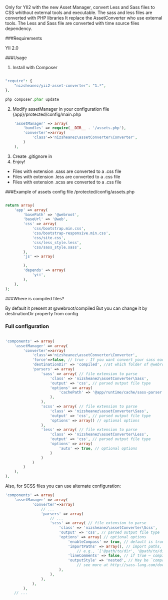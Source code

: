 Only for YII2 with the new Asset Manager, convert Less and Sass files to CSS whithout external tools and executable.
The sass and less files are converted with PHP libraries
It replace the AssetConverter who use external tools.
The Less and Sass file are converted with time source files dependency.

###Requirements

YII 2.0

###Usage

1) Install with Composer

~~~php

"require": {
    "nizsheanez/yii2-asset-converter": "1.*",
},

php composer.phar update

~~~

2) Modify assetManager in your configuration file {app}/protected/config/main.php

~~~php
    'assetManager' => array(
        'bundles' => require(__DIR__ . '/assets.php'),
        'converter'=>array(
            'class'=>'nizsheanez\assetConverter\Converter',
        )
    ),
~~~

3) Create .gitignore in
4) Enjoy!

- Files with extension .sass are converted to a .css file
- Files with extension .less are converted to a .css file
- Files with extension .scss are converted to a .css file

###Example of assets config file /protected/config/assets.php

~~~php

return array(
	'app' => array(
		'basePath' => '@webroot',
		'baseUrl' => '@web',
        'css' => array(
			'css/bootstrap.min.css',
			'css/bootstrap-responsive.min.css',
			'css/site.css',
            'css/less_style.less',
            'css/sass_style.sass',
		),
		'js' => array(

		),
		'depends' => array(
			'yii',
		),
	),
);

~~~

###Where is compiled files?

By default it present at @webroot/compiled
But you can change it by destinationDir property from config


### Full configuration

~~~php

'components' => array(
	'assetManager' => array(
        'converter'=>array(
            'class'=>'nizsheanez\assetConverter\Converter',
            'force'=>false, // true : If you want convert your sass each time without time dependency
            'destinationDir' => 'compiled', //at which folder of @webroot put compiled files
            'parsers' => array(
                'sass' => array( // file extension to parse
                    'class' => 'nizsheanez\assetConverter\Sass',
                    'output' => 'css', // parsed output file type
                    'options' => array(
                        'cachePath' => '@app/runtime/cache/sass-parser' // optional options
                    ),
                ),
                'scss' => array( // file extension to parse
                    'class' => 'nizsheanez\assetConverter\Sass',
                    'output' => 'css', // parsed output file type
                    'options' => array() // optional options
                ),
                'less' => array( // file extension to parse
                    'class' => 'nizsheanez\assetConverter\Less',
                    'output' => 'css', // parsed output file type
                    'options' => array(
                        'auto' => true, // optional options
                    )
                )
            )
        )
    ),
),

~~~

Also, for SCSS files you can use alternate configuration:

~~~php
'components' => array(
    'assetManager' => array(
            'converter'=>array(
                // ...
                'parsers' => array(
                    // ...
                    'scss' => array( // file extension to parse
                        'class' => 'nizsheanez\assetConverter\Scss',
                        'output' => 'css', // parsed output file type
                        'options' => array( // optional options
                            'enableCompass' => true, // default is true
                            'importPaths' => array(), // import paths, you may use path alias here, 
                                // e.g., `['@path/to/dir', '@path/to/dir1', ...]`
                            'lineComments' => false, // if true — compiler will place line numbers in your compiled output
                            'outputStyle' => 'nested', // May be `compressed`, `crunched`, `expanded` or `nested`,
                                // see more at http://sass-lang.com/documentation/file.SASS_REFERENCE.html#output_style
                        ),
                    ),
                ),
            ),
        ),
    // ...
~~~
